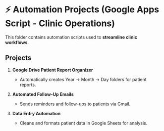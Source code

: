 # ⚡ Automation Projects (Google Apps Script - Clinic Operations)

This folder contains automation scripts used to **streamline clinic workflows**.

## Projects
1. **Google Drive Patient Report Organizer**
   - Automatically creates Year → Month → Day folders for patient reports.

2. **Automated Follow-Up Emails**
   - Sends reminders and follow-ups to patients via Gmail.

3. **Data Entry Automation**
   - Cleans and formats patient data in Google Sheets for analysis.
